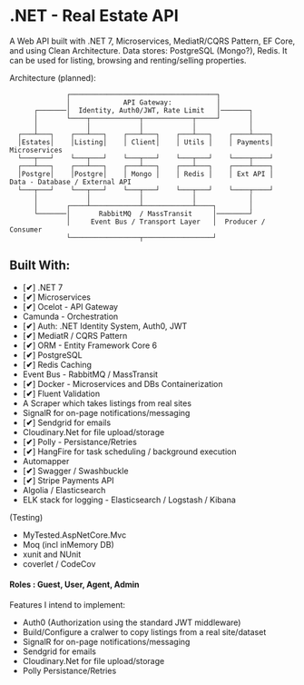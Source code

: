 # .NET - Real Estate API
A Web API built with .NET 7, Microservices, MediatR/CQRS Pattern, EF Core, and using Clean Architecture. Data stores: PostgreSQL (Mongo?), Redis.
It can be used for listing, browsing and renting/selling properties. 


Architecture (planned):


			      ┌────────────────────────────────────┐
				  │             API Gateway:           │
          ┌───────│  Identity, Auth0/JWT, Rate Limit   │───────┐   
          │       └────┬────────────┬────────────┬─────┘       │
	      │            │            │            │             │   
      ┌───┴───┐    ┌───┴───┐    ┌───┴───┐    ┌───┴───┐    ┌────┴────┐  
      │Estates│    │Listing│    │ Client│    │ Utils │    │ Payments│    Microservices     
      └───┬───┘    └───┬───┘    └───┬───┘    └───┬───┘    └────┬────┘
      ┌───┴───┐    ┌───┴───┐    ┌───┴───┐    ┌───┴───┐    ┌────┴────┐  
      │Postgre│    │Postgre│    │ Mongo │    │ Redis │    │ Ext API │  Data - Database / External API
      └───┬───┘    └───┬───┘    └───┬───┘    └───┬───┘    └────┬────┘
          │            │            │            │             │
	      │       ┌────┴────────────┴────────────┴────┐        │
	      └───────│       RabbitMQ  / MassTransit     │────────┘  
	              │     Event Bus / Transport Layer   │  Producer / Consumer
	              └─────────────────┬─────────────────┘


## Built With:
- [**✔**]  .NET  7 
-  [**✔**]  Microservices
-  [**✔**]  Ocelot - API Gateway
-  Camunda - Orchestration
-  [**✔**]  Auth:  .NET Identity System, Auth0, JWT 
-  [**✔**]  MediatR / CQRS Pattern
-  [**✔**]  ORM - Entity Framework Core 6
-  [**✔**]  PostgreSQL
-  [**✔**]  Redis Caching
-  Event Bus - RabbitMQ / MassTransit
-  [**✔**]  Docker - Microservices and DBs Containerization
-  [**✔**]  Fluent Validation
-  A Scraper which takes listings from real sites
-  SignalR for on-page notifications/messaging
-  [**✔**]  Sendgrid for emails
-  Cloudinary.Net for file upload/storage
-  [**✔**]  Polly - Persistance/Retries
-  [**✔**]  HangFire for task scheduling / background execution
-  Automapper
-  [**✔**]  Swagger / Swashbuckle
-  [**✔**]  Stripe Payments API
-  Algolia / Elasticsearch
-  ELK stack for logging - Elasticsearch / Logstash / Kibana

(Testing)
- MyTested.AspNetCore.Mvc 
- Moq (incl inMemory DB)
- xunit and NUnit
- coverlet / CodeCov


#### Roles :  Guest, User, Agent, Admin

Features I intend to implement:

- Auth0  (Authorization using the standard JWT middleware)
- Build/Configure a cralwer to copy listings from a real site/dataset
- SignalR for on-page notifications/messaging
- Sendgrid for emails
- Cloudinary.Net for file upload/storage
- Polly Persistance/Retries
